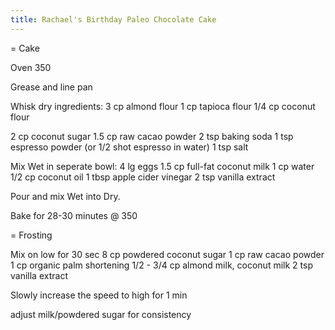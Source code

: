 ```yaml
---
title: Rachael's Birthday Paleo Chocolate Cake
---
```


= Cake

Oven 350

Grease and line pan

Whisk dry ingredients:
  3 cp almond flour
  1 cp tapioca flour
  1/4 cp coconut flour

  2 cp coconut sugar
  1.5 cp raw cacao powder
  2 tsp baking soda
  1 tsp espresso powder (or 1/2 shot espresso in water)
  1 tsp salt

Mix Wet in seperate bowl:
  4 lg eggs
  1.5 cp full-fat coconut milk
  1 cp water
  1/2 cp coconut oil
  1 tbsp apple cider vinegar
  2 tsp vanilla extract

Pour and mix Wet into Dry.

Bake for 28-30 minutes @ 350

= Frosting

Mix on low for 30 sec
  8 cp powdered coconut sugar
  1 cp raw cacao powder
  1 cp organic palm shortening
  1/2 - 3/4 cp almond milk, coconut milk
  2 tsp vanilla extract

Slowly increase the speed to high for 1 min

adjust milk/powdered sugar for consistency
